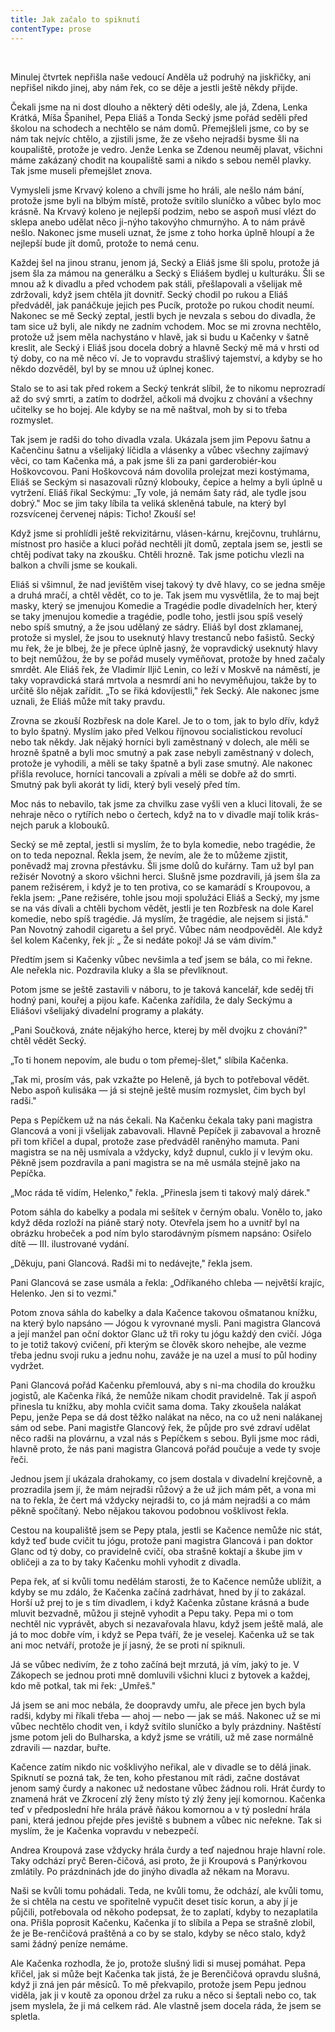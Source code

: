 ```yaml
---
title: Jak začalo to spiknutí
contentType: prose
---
```


 

Minulej čtvrtek nepřišla naše vedoucí Anděla už podruhý na jiskřičky, ani nepřišel nikdo jinej, aby nám řek, co se děje a jestli ještě někdy přijde.

Čekali jsme na ni dost dlouho a některý děti odešly, ale já, Zdena, Lenka Krátká, Míša Španihel, Pepa Eliáš a Tonda Secký jsme pořád seděli před školou na schodech a nechtělo se nám domů. Přemejšleli jsme, co by se nám tak nejvíc chtělo, a zjistili jsme, že ze všeho nejradši bysme šli na koupaliště, protože je vedro. Jenže Lenka se Zdenou neuměj plavat, všichni máme zakázaný chodit na koupaliště sami a nikdo s sebou neměl plavky. Tak jsme museli přemejšlet znova.

Vymysleli jsme Krvavý koleno a chvíli jsme ho hráli, ale nešlo nám bání, protože jsme byli na blbým místě, protože svítilo sluníčko a vůbec bylo moc krásně. Na Krvavý koleno je nejlepší podzim, nebo se aspoň musí vlézt do sklepa anebo udělat něco ji-nýho takovýho chmurnýho. A to nám právě nešlo. Nakonec jsme museli uznat, že jsme z toho horka úplně hloupí a že nejlepší bude jít domů, protože to nemá cenu.

Každej šel na jinou stranu, jenom já, Secký a Eliáš jsme šli spolu, protože já jsem šla za mámou na generálku a Secký s Eliášem bydlej u kulturáku. Šli se mnou až k divadlu a před vchodem pak stáli, přešlapovali a všelijak mě zdržovali, když jsem chtěla jít dovnitř. Secký chodil po rukou a Eliáš předváděl, jak panáčkuje jejich pes Pucík, protože po rukou chodit neumí. Nakonec se mě Secký zeptal, jestli bych je nevzala s sebou do divadla, že tam sice už byli, ale nikdy ne zadním vchodem. Moc se mi zrovna nechtělo, protože už jsem měla nachystáno v hlavě, jak si budu u Kačenky v šatně kreslit, ale Secký i Eliáš jsou docela dobrý a hlavně Secký mě má v hrsti od tý doby, co na mě něco ví. Je to vopravdu strašlivý tajemství, a kdyby se ho někdo dozvěděl, byl by se mnou už úplnej konec.

Stalo se to asi tak před rokem a Secký tenkrát slíbil, že to nikomu neprozradí až do svý smrti, a zatím to dodržel, ačkoli má dvojku z chování a všechny učitelky se ho bojej. Ale kdyby se na mě naštval, moh by si to třeba rozmyslet.

Tak jsem je radši do toho divadla vzala. Ukázala jsem jim Pepovu šatnu a Kačenčinu šatnu a všelijaký líčidla a vlásenky a vůbec všechny zajímavý věci, co tam Kačenka má, a pak jsme šli za pani garderobiér-kou Hoškovcovou. Pani Hoškovcová nám dovolila prolejzat mezi kostýmama, Eliáš se Seckým si nasazovali různý klobouky, čepice a helmy a byli úplně u vytržení. Eliáš řikal Seckýmu: „Ty vole, já nemám šaty rád, ale tydle jsou dobrý." Moc se jim taky líbila ta veliká skleněná tabule, na který byl rozsvícenej červenej nápis: Ticho! Zkouší se!

Když jsme si prohlídli ještě rekvizitárnu, vlásen-kárnu, krejčovnu, truhlárnu, místnost pro hasiče a kluci pořád nechtěli jít domů, zeptala jsem se, jestli se chtěj podívat taky na zkoušku. Chtěli hrozně. Tak jsme potichu vlezli na balkon a chvíli jsme se koukali.

Eliáš si všimnul, že nad jevištěm visej takový ty dvě hlavy, co se jedna směje a druhá mračí, a chtěl vědět, co to je. Tak jsem mu vysvětlila, že to maj bejt masky, který se jmenujou Komedie a Tragédie podle divadelních her, který se taky jmenujou komedie a tragédie, podle toho, jestli jsou spíš veselý nebo spíš smutný, a že jsou udělaný ze sádry. Eliáš byl dost zklamanej, protože si myslel, že jsou to useknutý hlavy trestanců nebo fašistů. Secký mu řek, že je blbej, že je přece úplně jasný, že vopravdický useknutý hlavy to bejt nemůžou, že by se pořád musely vyměňovat, protože by hned začaly smrdět. Ale Eliáš řek, že Vladimír Iljič Lenin, co leží v Moskvě na náměstí, je taky vopravdická stará mrtvola a nesmrdí ani ho nevyměňujou, takže by to určitě šlo nějak zařídit. „To se řiká kdovíjestli," řek Secký. Ale nakonec jsme uznali, že Eliáš může mít taky pravdu.

Zrovna se zkouší Rozbřesk na dole Karel. Je to o tom, jak to bylo dřív, když to bylo špatný. Myslím jako před Velkou říjnovou socialistickou revolucí nebo tak někdy. Jak nějaký horníci byli zaměstnaný v dolech, ale měli se hrozně špatně a byli moc smutný a pak zase nebyli zaměstnaný v dolech, protože je vyhodili, a měli se taky špatně a byli zase smutný. Ale nakonec přišla revoluce, horníci tancovali a zpívali a měli se dobře až do smrti. Smutný pak byli akorát ty lidi, který byli veselý před tím.

Moc nás to nebavilo, tak jsme za chvilku zase vyšli ven a kluci litovali, že se nehraje něco o rytířích nebo o čertech, když na to v divadle mají tolik krás-nejch paruk a klobouků.

Secký se mě zeptal, jestli si myslím, že to byla komedie, nebo tragédie, že on to teda nepoznal. Řekla jsem, že nevím, ale že to můžeme zjistit, poněvadž maj zrovna přestávku. Šli jsme dolů do kuřárny. Tam už byl pan režisér Novotný a skoro všichni herci. Slušně jsme pozdravili, já jsem šla za panem režisérem, i když je to ten protiva, co se kamarádí s Kroupovou, a řekla jsem: „Pane režisére, tohle jsou moji spolužáci Eliáš a Secký, my jsme se na vás dívali a chtěli bychom vědět, jestli je ten Rozbřesk na dole Karel komedie, nebo spíš tragédie. Já myslím, že tragédie, ale nejsem si jistá." Pan Novotný zahodil cigaretu a šel pryč. Vůbec nám neodpověděl. Ale když šel kolem Kačenky, řek jí: „ Že si nedáte pokoj! Já se vám divím."

Předtím jsem si Kačenky vůbec nevšimla a teď jsem se bála, co mi řekne. Ale neřekla nic. Pozdravila kluky a šla se převlíknout.

Potom jsme se ještě zastavili v náboru, to je taková kancelář, kde seděj tři hodný pani, kouřej a pijou kafe. Kačenka zařídila, že daly Seckýmu a Eliášovi všelijaký divadelní programy a plakáty.

„Pani Součková, znáte nějakýho herce, kterej by měl dvojku z chování?" chtěl vědět Secký.

„To ti honem nepovím, ale budu o tom přemej-šlet," slíbila Kačenka.

„Tak mi, prosím vás, pak vzkažte po Heleně, já bych to potřeboval vědět. Nebo aspoň kulisáka — já si stejně ještě musím rozmyslet, čim bych byl radši."

Pepa s Pepíčkem už na nás čekali. Na Kačenku čekala taky pani magistra Glancová a voni ji všelijak zabavovali. Hlavně Pepíček ji zabavoval a hrozně při tom křičel a dupal, protože zase předváděl raněnýho mamuta. Pani magistra se na něj usmívala a vždycky, když dupnul, cuklo jí v levým oku. Pěkně jsem pozdravila a pani magistra se na mě usmála stejně jako na Pepíčka.

„Moc ráda tě vidím, Helenko," řekla. „Přinesla jsem ti takový malý dárek."

Potom sáhla do kabelky a podala mi sešítek v černým obalu. Vonělo to, jako když děda rozloží na piáně starý noty. Otevřela jsem ho a uvnitř byl na obrázku hrobeček a pod ním bylo starodávným písmem napsáno: Osiřelo dítě — III. ilustrované vydání.

„Děkuju, pani Glancová. Radši mi to nedávejte," řekla jsem.

Pani Glancová se zase usmála a řekla: „Odříkaného chleba — největší krajíc, Helenko. Jen si to vezmi."

Potom znova sáhla do kabelky a dala Kačence takovou ošmatanou knížku, na který bylo napsáno — Jógou k vyrovnané mysli. Pani magistra Glancová a její manžel pan oční doktor Glanc už tři roky tu jógu každý den cvičí. Jóga to je totiž takový cvičení, při kterým se člověk skoro nehejbe, ale vezme třeba jednu svoji ruku a jednu nohu, zaváže je na uzel a musí to půl hodiny vydržet.

Pani Glancová pořád Kačenku přemlouvá, aby s ni-ma chodila do kroužku jogistů, ale Kačenka říká, že nemůže nikam chodit pravidelně. Tak jí aspoň přinesla tu knížku, aby mohla cvičit sama doma. Taky zkoušela nalákat Pepu, jenže Pepa se dá dost těžko nalákat na něco, na co už neni nalákanej sám od sebe. Pani magistře Glancový řek, že půjde pro své zdraví udělat něco radši na plovárnu, a vzal nás s Pepíčkem s sebou. Byli jsme moc rádi, hlavně proto, že nás pani magistra Glancová pořád poučuje a vede ty svoje řeči.

Jednou jsem jí ukázala drahokamy, co jsem dostala v divadelní krejčovně, a prozradila jsem jí, že mám nejradši růžový a že už jich mám pět, a vona mi na to řekla, že čert má vždycky nejradši to, co já mám nejradši a co mám pěkně spočítaný. Nebo nějakou takovou podobnou vošklivost řekla.

Cestou na koupaliště jsem se Pepy ptala, jestli se Kačence nemůže nic stát, když teď bude cvičit tu jógu, protože pani magistra Glancová i pan doktor Glanc od tý doby, co pravidelně cvičí, oba strašně koktají a škube jim v obličeji a za to by taky Kačenku mohli vyhodit z divadla.

Pepa řek, ať si kvůli tomu nedělám starosti, že to Kačence nemůže ublížit, a kdyby se mu zdálo, že Kačenka začíná zadrhávat, hned by jí to zakázal. Horší už prej to je s tím divadlem, i když Kačenka zůstane krásná a bude mluvit bezvadně, můžou ji stejně vyhodit a Pepu taky. Pepa mi o tom nechtěl nic vyprávět, abych si nezavařovala hlavu, když jsem ještě malá, ale já to moc dobře vím, i když se Pepa tváří, že je veselej. Kačenka už se tak ani moc netváří, protože je jí jasný, že se proti ní spiknuli.

Já se vůbec nedivím, že z toho začíná bejt mrzutá, já vím, jaký to je. V Zákopech se jednou proti mně domluvili všichni kluci z bytovek a každej, kdo mě potkal, tak mi řek: „Umřeš."

Já jsem se ani moc nebála, že doopravdy umřu, ale přece jen bych byla radši, kdyby mi říkali třeba — ahoj — nebo — jak se máš. Nakonec už se mi vůbec nechtělo chodit ven, i když svítilo sluníčko a byly prázdniny. Naštěstí jsme potom jeli do Bulharska, a když jsme se vrátili, už mě zase normálně zdravili — nazdar, buřte.

Kačence zatím nikdo nic vošklivýho neřikal, ale v divadle se to dělá jinak. Spiknutí se pozná tak, že ten, koho přestanou mít rádi, začne dostávat jenom samý čurdy a nakonec už nedostane vůbec žádnou roli. Hrát čurdy to znamená hrát ve Zkrocení zlý ženy místo tý zlý ženy její komornou. Kačenka teď v předposlední hře hrála právě ňákou komornou a v tý poslední hrála pani, která jednou přejde přes jeviště s bubnem a vůbec nic neřekne. Tak si myslím, že je Kačenka vopravdu v nebezpečí.

Andrea Kroupová zase vždycky hrála čurdy a teď najednou hraje hlavní role. Taky odchází pryč Beren-čičová, asi proto, že ji Kroupová s Panýrkovou zmlátily. Po prázdninách jde do jinýho divadla až někam na Moravu.

Naši se kvůli tomu pohádali. Teda, ne kvůli tomu, že odchází, ale kvůli tomu, že si chtěla na cestu ve spořitelně vypučit deset tisíc korun, a aby jí je půjčili, potřebovala od někoho podepsat, že to zaplatí, kdyby to nezaplatila ona. Přišla poprosit Kačenku, Kačenka jí to slíbila a Pepa se strašně zlobil, že je Be-renčičová praštěná a co by se stalo, kdyby se něco stalo, když sami žádný peníze nemáme.

Ale Kačenka rozhodla, že jo, protože slušný lidi si musej pomáhat. Pepa křičel, jak si může bejt Kačenka tak jistá, že je Berenčičová opravdu slušná, když ji zná jen pár měsíců. To mě překvapilo, protože jsem Pepu jednou viděla, jak ji v koutě za oponou držel za ruku a něco si šeptali nebo co, tak jsem myslela, že ji má celkem rád. Ale vlastně jsem docela ráda, že jsem se spletla.

